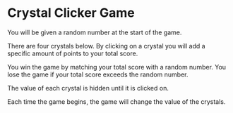 # Crystal Clicker Game
You will be given a random number at the start of the game.  

There are four crystals below.  By clicking on a crystal you will add a specific amount of points to your total score.

You win the game by matching your total score with a random number.  You lose the game if your total score exceeds the random number.

The value of each crystal is hidden until it is clicked on.

Each time the game begins, the game will change the value of the crystals.
